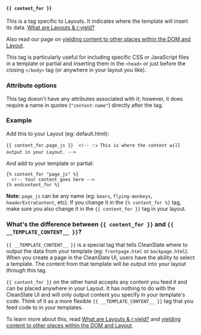 #### `{{ content_for }}`

This is a tag specific to Layouts. It indicates where the template will insert its data. [What are Layouts & r:yield?](https://cleanslatecms.wvu.edu/how-to/theme-development/getting-started-guide/what-are-layouts-and-r-yield)

Also read our page on [yielding content to other places within the DOM and Layout](https://cleanslatecms.wvu.edu/how-to/theme-development/yield-content-to-other-places).

This tag is particularly useful for including specific CSS or JavaScript files in a template or partial and inserting them in the `<head>` or just before the closing `</body>` tag (or anywhere in your layout you like).

### Attribute options

This tag doesn't have any attributes associated with it; however, it does require a name in quotes (`"content-name"`) directly after the tag.

### Example

Add this to your Layout (eg: default.html):

```
{{ content_for.page_js }}  <!-- 👈 This is where the content will output in your Layout. -->
```

And add to your template or partial:

```
{% content_for "page_js" %}
  <!-- Your content goes here -->
{% endcontent_for %}
```

**Note:** `page_js` can be any name (eg: `bears`, `flying-monkeys`, `headerExtraContent`, etc). If you change it in the `{% content_for %}` tag, make sure you also change it in the `{{ content_for }}` tag in your layout.

### What's the difference between `{{ content_for }}` and `{{ __TEMPLATE_CONTENT__ }}`?

`{{ __TEMPLATE_CONTENT__ }}` is a special tag that tells CleanSlate where to output the data from your template (eg: `frontpage.html` or `backpage.html`). When you create a page in the CleanSlate UI, users have the ability to select a template. The content from that template will be output into your layout _through_ this tag.

`{{ content_for }}` on the other hand accepts any content you feed it and can be placed anywhere in your Layout. It has nothing to do with the CleanSlate UI and will only output content you specify in your template's code. Think of it as a more flexible `{{ __TEMPLATE_CONTENT__ }}` tag that you feed code to in your templates.

To learn more about this, read [What are Layouts & r:yield?](https://cleanslatecms.wvu.edu/how-to/theme-development/getting-started-guide/what-are-layouts-and-r-yield) and [yielding content to other places within the DOM and Layout](https://cleanslatecms.wvu.edu/how-to/theme-development/yield-content-to-other-places).
